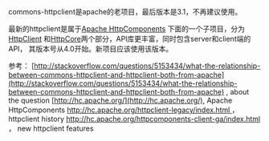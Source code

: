 <!---
markmeta_author: wongoo
markmeta_date: 2011-07-03 02:51:06+00:00
slug: commons-httpclient-and-httpclient
markmeta_title: commons-httpclient 和 httpclient的不同之处
wordpress_id: 133
markmeta_categories: Experience
markmeta_tags: apache,commons,http,httpclient,java
-->

commons-httpclient是apache的老项目，最后版本是3.1，不再建议使用。

最新的httpclient是属于[Apache HttpComponents](http://hc.apache.org/) 下面的一个子项目，分为[HttpClient](http://hc.apache.org/httpcomponents-client-ga) 和[HttpCore](http://hc.apache.org/httpcomponents-core-ga/)两个部分，API库更丰富，同时包含server和client端的API， 其版本号从4.0开始。新项目应该使用该版本。

参考：
[http://stackoverflow.com/questions/5153434/what-the-relationship-between-commons-httpclient-and-httpclient-both-from-apache](http://stackoverflow.com/questions/5153434/what-the-relationship-between-commons-httpclient-and-httpclient-both-from-apache) , about the question
[http://hc.apache.org/](http://hc.apache.org/), Apache HttpComponents
[http://hc.apache.org/httpclient-legacy/index.html ](http://hc.apache.org/httpclient-legacy/index.html )， httpclient history
[http://hc.apache.org/httpcomponents-client-ga/index.html ](http://hc.apache.org/httpcomponents-client-ga/index.html )， new httpclient features
